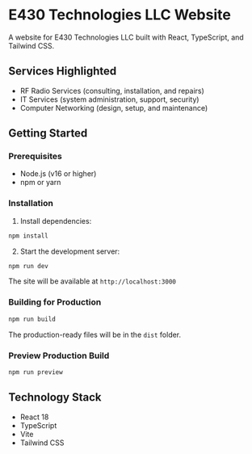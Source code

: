 # E430 Technologies LLC Website

A website for E430 Technologies LLC built with React, TypeScript, and Tailwind CSS.

## Services Highlighted

- RF Radio Services (consulting, installation, and repairs)
- IT Services (system administration, support, security)
- Computer Networking (design, setup, and maintenance)

## Getting Started

### Prerequisites

- Node.js (v16 or higher)
- npm or yarn

### Installation

1. Install dependencies:
```bash
npm install
```

2. Start the development server:
```bash
npm run dev
```

The site will be available at `http://localhost:3000`

### Building for Production

```bash
npm run build
```

The production-ready files will be in the `dist` folder.

### Preview Production Build

```bash
npm run preview
```

## Technology Stack

- React 18
- TypeScript
- Vite
- Tailwind CSS
